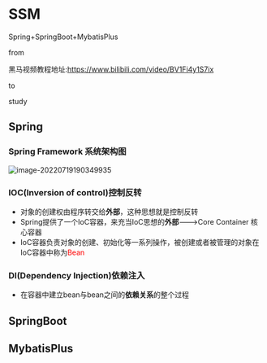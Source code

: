 # SSM
Spring+SpringBoot+MybatisPlus

from

黑马视频教程地址:https://www.bilibili.com/video/BV1Fi4y1S7ix

to 

study

## Spring

### Spring Framework 系统架构图

![image-20220719190349935](https://raw.githubusercontent.com/redyouzi/images-for-blog/main/img02/202207191903008.png)

### IOC(Inversion of control)控制反转

- 对象的创建权由程序转交给**外部**，这种思想就是控制反转
- Spring提供了一个IoC容器，来充当IoC思想的**外部**--->Core Container 核心容器
- IoC容器负责对象的创建、初始化等一系列操作，被创建或者被管理的对象在IoC容器中称为<span style="color:red">Bean</span>

### DI(Dependency Injection)依赖注入

- 在容器中建立bean与bean之间的**依赖关系**的整个过程



## SpringBoot





## MybatisPlus

